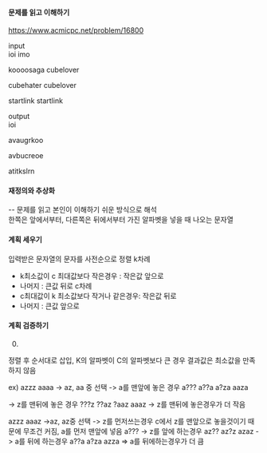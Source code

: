 #### 문제를 읽고 이해하기
https://www.acmicpc.net/problem/16800

input</br>
ioi
imo

koooosaga
cubelover

cubehater
cubelover

startlink
startlink

output</br>
ioi

avaugrkoo

avbucreoe

atitkslrn

#### 재정의와 추상화<br>
-- 문제를 읽고 본인이 이해하기 쉬운 방식으로 해석<br>
한쪽은 앞에서부터, 다른쪽은 뒤에서부터 가진 알파벳을 넣을 때 나오는 문자열

#### 계획 세우기<br>
입력받은 문자열의 문자를 사전순으로 정렬
k차례
- k최소값이 c 최대값보다 작은경우 : 작은값 앞으로
- 나머지 : 큰값 뒤로
c차례
- c최대값이 k 최소값보다 작거나 같은경우: 작은값 뒤로
- 나머지 : 큰값 앞으로

#### 계획 검증하기
0)
정렬 후 순서대로 삽입, K의 알파벳이 C의 알파벳보다 큰 경우 결과값은 최소값을 만족하지 않음

ex)
azzz
aaaa
-> az, aa 중 선택
-> a를 맨앞에 놓은 경우
a???
a??a
a?za
aaza

-> z를 맨뒤에 놓은 경우
???z
??az
?aaz
aaaz
-> z를 맨뒤에 놓은경우가 더 작음

azzz
aaaz
->az, az중 선택
-> z를 먼저쓰는경우 c에서 z를 맨앞으로 놓을것이기 때문에 무조건 커짐, a를 먼저 맨앞에 넣음
a???
-> z를 앞에 하는경우
az??
az?z
azaz
-> a를 뒤에 하는경우
a??a
a?za
azza
=> a를 뒤에하는경우가 더 큼
